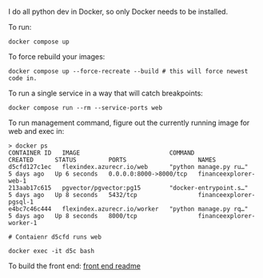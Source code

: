 I do all python dev in Docker, so only Docker needs to be installed.

To run:
```
docker compose up
```

To force rebuild your images:
```
docker compose up --force-recreate --build # this will force newest code in.
```

To run a single service in a way that will catch breakpoints:
```
docker compose run --rm --service-ports web
```

To run management command, figure out the currently running image for web and exec in:
```
> docker ps
CONTAINER ID   IMAGE                         COMMAND                  CREATED      STATUS         PORTS                    NAMES
d5cfd127c1ec   flexindex.azurecr.io/web      "python manage.py ru…"   5 days ago   Up 6 seconds   0.0.0.0:8000->8000/tcp   financeexplorer-web-1
213aab17c615   pgvector/pgvector:pg15        "docker-entrypoint.s…"   5 days ago   Up 8 seconds   5432/tcp                 financeexplorer-pgsql-1
e4bc7c46c444   flexindex.azurecr.io/worker   "python manage.py rq…"   5 days ago   Up 8 seconds   8000/tcp                 financeexplorer-worker-1

# Contaienr d5cfd runs web

docker exec -it d5c bash
```

To build the front end: [front end readme](/browser_extension/README.md)
